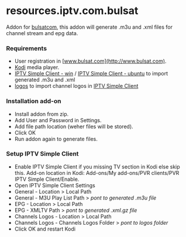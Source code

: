 # resources.iptv.com.bulsat
Addon for [bulsatcom](http://www.bulsat.com), this addon will generate .m3u and .xml files for channel stream and epg data.

### Requirements
* User registration in [www.bulsat.com](http://www.bulsat.com).
* [Kodi](https://kodi.tv) media player.
* [IPTV Simple Client - win](http://kodi.wiki/view/Add-on:IPTV_Simple_Client) / [IPTV Simple Client - ubuntu](http://kodi.wiki/view/Ubuntu_PVR_add-ons) to import generated .m3u and .xml
* [logos](https://github.com/vastril4o/kodi/raw/master/logos_256.zip) to import channel logos in [IPTV Simple Client](http://kodi.wiki/view/Add-on:IPTV_Simple_Client)

### Installation add-on
* Install addon from zip.
* Add User and Password in Settings.
* Add file path location (weher files will be stored).
* Click OK
* Run addon again to generate files.

### Setup IPTV Simple Client
* Enable IPTV Simple Client if you missing TV section in Kodi else skip this. Add-on location in Kodi: Add-ons/My add-ons/PVR clients/PVR IPTV Simple Client/Enable.
* Open IPTV Simple Client Settings
* General - Location > Local Path
* General - M3U Play List Path > <i>pont to generated .m3u file</i>
* EPG - Location > Local Path
* EPG - XMLTV Path > <i>pont to generated .xml.gz file</i>
* Channels Logos - Location > Local Path
* Channels Logos - Channels Logos Folder > <i>pont to logos folder</i>
* Click OK and restart Kodi
